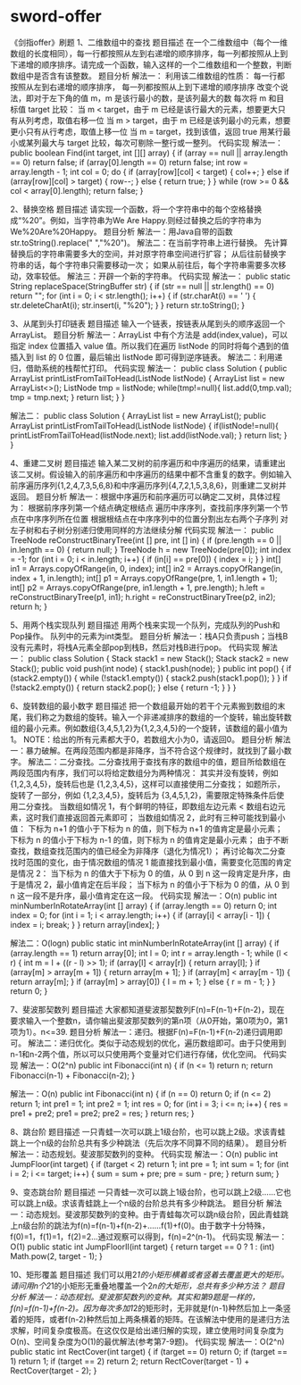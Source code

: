 # sword-offer
《剑指offer》刷题
1、二维数组中的查找
题目描述
在一个二维数组中（每个一维数组的长度相同），每一行都按照从左到右递增的顺序排序，每一列都按照从上到下递增的顺序排序。请完成一个函数，输入这样的一个二维数组和一个整数，判断数组中是否含有该整数。
题目分析
解法一：
利用该二维数组的性质：
每一行都按照从左到右递增的顺序排序，
每一列都按照从上到下递增的顺序排序
改变个说法，即对于左下角的值 m，m 是该行最小的数，是该列最大的数
每次将 m 和目标值 target 比较：
当 m < target，由于 m 已经是该行最大的元素，想要更大只有从列考虑，取值右移一位
当 m > target，由于 m 已经是该列最小的元素，想要更小只有从行考虑，取值上移一位
当 m = target，找到该值，返回 true
用某行最小或某列最大与 target 比较，每次可剔除一整行或一整列。
代码实现
解法一：
public boolean Find(int target, int [][] array) {
    if (array == null || array.length == 0) return false;
    if (array[0].length == 0) return false;
    int row = array.length - 1;
    int col = 0;
    do {
        if (array[row][col] < target) {
            col++;
        } else if (array[row][col] > target) {
            row--;
        } else {
            return true;
        }
    } while (row >= 0 && col < array[0].length);
    return false;
}


2、替换空格
题目描述
请实现一个函数，将一个字符串中的每个空格替换成“%20”。例如，当字符串为We Are Happy.则经过替换之后的字符串为We%20Are%20Happy。
题目分析
解法一：用Java自带的函数str.toString().replace(" ","%20")。
解法二：在当前字符串上进行替换。
先计算替换后的字符串需要多大的空间，并对原字符串空间进行扩容；
从后往前替换字符串的话，每个字符串只需要移动一次；
如果从前往后，每个字符串需要多次移动，效率较低。
解法三：开辟一个新的字符串。
代码实现
解法一：
public static String replaceSpace(StringBuffer str) {
    if (str == null || str.length() == 0) return "";
    for (int i = 0; i < str.length(); i++) {
        if (str.charAt(i) == ' ') {
            str.deleteCharAt(i);
            str.insert(i, "%20");
        }
    }
    return str.toString();
}


3、从尾到头打印链表
题目描述
输入一个链表，按链表从尾到头的顺序返回一个ArrayList。
题目分析
解法一：ArrayList 中有个方法是 add(index,value)，可以指定 index 位置插入 value 值。所以我们在遍历 listNode 的同时将每个遇到的值插入到 list 的 0 位置，最后输出 listNode 即可得到逆序链表。
解法二：利用递归，借助系统的栈帮忙打印。
代码实现
解法一：
public class Solution {
    public ArrayList<Integer> printListFromTailToHead(ListNode listNode) {
        ArrayList<Integer> list = new ArrayList<>();
        ListNode tmp = listNode;
        while(tmp!=null){
            list.add(0,tmp.val);
            tmp = tmp.next;
        }
        return list;
    }
}

解法二：
public class Solution {
    ArrayList<Integer> list = new ArrayList();
    public ArrayList<Integer> printListFromTailToHead(ListNode listNode) {
        if(listNode!=null){
            printListFromTailToHead(listNode.next);
            list.add(listNode.val);
        }
        return list;
    }
}


4、重建二叉树
题目描述
输入某二叉树的前序遍历和中序遍历的结果，请重建出该二叉树。假设输入的前序遍历和中序遍历的结果中都不含重复的数字。例如输入前序遍历序列{1,2,4,7,3,5,6,8}和中序遍历序列{4,7,2,1,5,3,8,6}，则重建二叉树并返回。
题目分析
解法一：根据中序遍历和前序遍历可以确定二叉树，具体过程为：
根据前序序列第一个结点确定根结点
遍历中序序列，查找前序序列第一个节点在中序序列所在位置
根据根结点在中序序列中的位置分割出左右两个子序列
对左子树和右子树分别递归使用同样的方法继续分解
代码实现
解法一：
public TreeNode reConstructBinaryTree(int [] pre, int [] in) {
    if (pre.length == 0 || in.length == 0) {
        return null;
    }
    TreeNode h = new TreeNode(pre[0]);
    int index = -1;
    for (int i = 0; i < in.length; i++) {
        if (in[i] == pre[0]) {
            index = i;
        }
    }
    int[] in1 = Arrays.copyOfRange(in, 0, index);
    int[] in2 = Arrays.copyOfRange(in, index + 1, in.length);
    int[] p1 = Arrays.copyOfRange(pre, 1, in1.length + 1);
    int[] p2 = Arrays.copyOfRange(pre, in1.length + 1, pre.length);
    h.left = reConstructBinaryTree(p1, in1);
    h.right = reConstructBinaryTree(p2, in2);
    return h;
}


5、用两个栈实现队列
题目描述
用两个栈来实现一个队列，完成队列的Push和Pop操作。 队列中的元素为int类型。
题目分析
解法一：栈A只负责push；当栈B没有元素时，将栈A元素全部pop到栈B，然后对栈B进行pop。
代码实现
解法一：
public class Solution {
    Stack<Integer> stack1 = new Stack<Integer>();
    Stack<Integer> stack2 = new Stack<Integer>();
    public void push(int node) {
        stack1.push(node);
    }
    public int pop() {
        if (stack2.empty()) {
            while (!stack1.empty()) {
                stack2.push(stack1.pop());
            }
        } 
        if (!stack2.empty()) {
            return stack2.pop();
        } else {
            return -1;
        }
    }
}


6、旋转数组的最小数字
题目描述
把一个数组最开始的若干个元素搬到数组的末尾，我们称之为数组的旋转。输入一个非递减排序的数组的一个旋转，输出旋转数组的最小元素。例如数组{3,4,5,1,2}为{1,2,3,4,5}的一个旋转，该数组的最小值为1。
NOTE：给出的所有元素都大于0，若数组大小为0，请返回0。
题目分析
解法一：暴力破解。在两段范围内都是非降序，当不符合这个规律时，就找到了最小数字。
解法二：二分查找。二分查找用于查找有序的数组中的值，题目所给数组在两段范围内有序，我们可以将给定数组分为两种情况：
其实并没有旋转，例如 {1,2,3,4,5}，旋转后也是 {1,2,3,4,5}，这样可以直接使用二分查找；
如题所示，旋转了一部分，例如 {1,2,3,4,5}，旋转后为 {3,4,5,1,2}，需要限定特殊条件后使用二分查找。
当数组如情况 1，有个鲜明的特征，即数组左边元素 < 数组右边元素，这时我们直接返回首元素即可；
当数组如情况 2，此时有三种可能找到最小值：
下标为 n+1 的值小于下标为 n 的值，则下标为 n+1 的值肯定是最小元素；
下标为 n 的值小于下标为 n-1 的值，则下标为 n 的值肯定是最小元素；
由于不断查找，数组查找范围内的值已经全为非降序（退化为情况1）；
再讨论每次二分查找时范围的变化，由于情况数组的情况 1 能直接找到最小值，需要变化范围的肯定是情况 2：
当下标为 n 的值大于下标为 0 的值，从 0 到 n 这一段肯定是升序，由于是情况 2，最小值肯定在后半段；
当下标为 n 的值小于下标为 0 的值，从 0 到 n 这一段不是升序，最小值肯定在这一段。
代码实现
解法一：O(n)
    public int minNumberInRotateArray(int [] array) {
        if (array.length == 0) return 0;
        int index = 0;
        for (int i = 1; i < array.length; i++) {
            if (array[i] < array[i - 1]) {
                index = i;
                break;
            }
        }
        return array[index];
    }

解法二：O(logn)
public static int minNumberInRotateArray(int [] array) {
    if (array.length == 1) return array[0];
    int l = 0;
    int r = array.length - 1;
    while (l < r) {
        int m = l + ((r - l) >> 1);
        if (array[l] < array[r]) {
            return array[l];
        }
        if (array[m] > array[m + 1]) {
            return array[m + 1];
        }
        if (array[m] < array[m - 1]) {
            return array[m];
        }
        if (array[m] > array[0]) {
            l = m + 1;
        } else {
            r = m - 1;
        }
    }
    return 0;
}


7、斐波那契数列
题目描述
大家都知道斐波那契数列F(n)=F(n-1)+F(n-2)，现在要求输入一个整数n，请你输出斐波那契数列的第n项（从0开始，第0项为0，第1项为1）。n<=39.
题目分析
解法一：递归。根据F(n)=F(n-1)+F(n-2)递归调用即可。
解法二：递归优化。类似于动态规划的优化，遍历数组即可。由于只使用到n-1和n-2两个值，所以可以只使用两个变量对它们进行存储，优化空间。
代码实现
解法一：O(2^n)
    public int Fibonacci(int n) {
        if (n <= 1) return n;
        return Fibonacci(n-1) + Fibonacci(n-2);
    }

解法一：O(n)
    public int Fibonacci(int n) {
        if (n == 0) return 0;
        if (n <= 2) return 1;
        int pre1 = 1;
        int pre2 = 1;
        int res = 0;
        for (int i = 3; i <= n; i++) {
            res = pre1 + pre2;
            pre1 = pre2;
            pre2 = res;
        }
        return res;
    }


8、跳台阶
题目描述
一只青蛙一次可以跳上1级台阶，也可以跳上2级。求该青蛙跳上一个n级的台阶总共有多少种跳法（先后次序不同算不同的结果）。
题目分析
解法一：动态规划。斐波那契数列的变种。
代码实现
解法一：O(n)
    public int JumpFloor(int target) {
        if (target < 2) return 1;
        int pre = 1;
        int sum = 1;
        for (int i = 2; i <= target; i++) {
            sum = sum + pre;
            pre = sum - pre;
        }
        return sum;
    }


9、变态跳台阶
题目描述
一只青蛙一次可以跳上1级台阶，也可以跳上2级……它也可以跳上n级。求该青蛙跳上一个n级的台阶总共有多少种跳法。
题目分析
解法一：动态规划。斐波那契数列的变种。由于青蛙每次可以跳n级台阶，因此青蛙跳上n级台阶的跳法为f(n)=f(n-1)+f(n-2)+……f(1)+f(0)。由于数字十分特殊，f(0)=1，f(1)=1，f(2)=2...通过观察可以得到，f(n)=2^(n-1)。
代码实现
解法一：O(1)
public static int JumpFloorII(int target) {
    return target == 0 ? 1 : (int) Math.pow(2, target - 1);
}


10、矩形覆盖
题目描述
我们可以用2*1的小矩形横着或者竖着去覆盖更大的矩形。请问用n个2*1的小矩形无重叠地覆盖一个2*n的大矩形，总共有多少种方法？
题目分析
解法一：动态规划。斐波那契数列的变种。其实和第9题是一样的，f(n)=f(n-1)+f(n-2)。因为每次多加1*2的矩形时，无非就是f(n-1)种然后加上一条竖着的矩阵，或者f(n-2)种然后加上两条横着的矩阵。在该解法中使用的是递归方法求解，时间复杂度极高。在这仅仅是给出递归解的实现，建立使用时间复杂度为O(n)、空间复杂度为O(1)的最优解法(参考第7-9题)。
代码实现
解法一：O(2^n)
public static int RectCover(int target) {
    if (target == 0) return 0;
    if (target == 1) return 1;
    if (target == 2) return 2;
    return RectCover(target - 1) + RectCover(target - 2);
}

